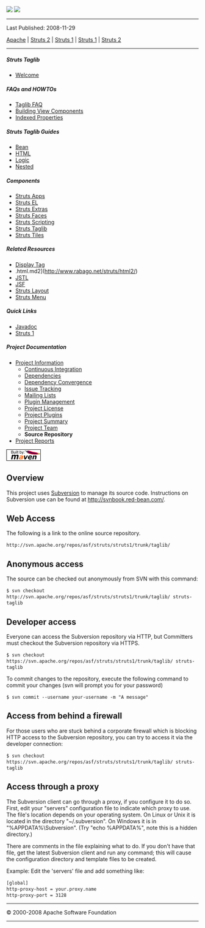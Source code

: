 <span id="bannerLeft">[![](http://www.apache.org/images/asf-logo.gif)](http://www.apache.org/)</span> <span id="bannerRight">[![](images/struts.gif)]()</span>

------------------------------------------------------------------------

Last Published: 2008-11-29

[Apache](http://www.apache.org/) | [Struts 2](2.x/) | [Struts 1](1.x/) | [Struts 1](1.x/) | [Struts 2](2.x/)

------------------------------------------------------------------------

##### Struts Taglib

-   [Welcome](index.html.md)

##### FAQs and HOWTOs

-   [Taglib FAQ](faq.html.md)
-   [Building View Components](building_view.html.md)
-   [Indexed Properties](indexedprops.html.md)

##### Struts Taglib Guides

-   [Bean](dev_bean.html.md)
-   [HTML](dev.html.md.html)
-   [Logic](dev_logic.html.md)
-   [Nested](dev_nested.html.md)

##### Components

-   [Struts Apps](../struts-apps/index.html.md)
-   [Struts EL](../struts-el/index.html.md)
-   [Struts Extras](../struts-extras/index.html.md)
-   [Struts Faces](../struts-faces/index.html.md)
-   [Struts Scripting](../struts-scripting/index.html.md)
-   [Struts Taglib](../struts-taglib/index.html.md)
-   [Struts Tiles](../struts-tiles/index.html.md)

##### Related Resources

-   [Display Tag](http://displaytag.sourceforge.net/)
-   .html.md2](http://www.rabago.net/struts/html2/)
-   [JSTL](http://java.sun.com/products/jsp/jstl/)
-   [JSF](http://java.sun.com/j2ee/javaserverfaces/)
-   [Struts Layout](http://struts.application-servers.com)
-   [Struts Menu](http://struts-menu.sourceforge.net/)

##### Quick Links

-   [Javadoc](apidocs/index.html.md)
-   [Struts 1](../index.html.md)

##### Project Documentation

-   [Project Information](project-info.html.md)
    -   [Continuous Integration](integration.html.md)
    -   [Dependencies](dependencies.html.md)
    -   [Dependency Convergence](dependency-convergence.html.md)
    -   [Issue Tracking](issue-tracking.html.md)
    -   [Mailing Lists](mail-lists.html.md)
    -   [Plugin Management](plugin-management.html.md)
    -   [Project License](license.html.md)
    -   [Project Plugins](plugins.html.md)
    -   [Project Summary](project-summary.html.md)
    -   [Project Team](team-list.html.md)
    -   **Source Repository**
-   [Project Reports](project-reports.html.md)

[![Built by Maven](./images/logos/maven-feather.png)](http://maven.apache.org/ "Built by Maven")

Overview
--------

This project uses [Subversion](http://subversion.tigris.org/) to manage its source code. Instructions on Subversion use can be found at <http://svnbook.red-bean.com/>.

Web Access
----------

The following is a link to the online source repository.

    http://svn.apache.org/repos/asf/struts/struts1/trunk/taglib/

Anonymous access
----------------

The source can be checked out anonymously from SVN with this command:

    $ svn checkout http://svn.apache.org/repos/asf/struts/struts1/trunk/taglib/ struts-taglib

Developer access
----------------

Everyone can access the Subversion repository via HTTP, but Committers must checkout the Subversion repository via HTTPS.

    $ svn checkout https://svn.apache.org/repos/asf/struts/struts1/trunk/taglib/ struts-taglib

To commit changes to the repository, execute the following command to commit your changes (svn will prompt you for your password)

    $ svn commit --username your-username -m "A message"

Access from behind a firewall
-----------------------------

For those users who are stuck behind a corporate firewall which is blocking HTTP access to the Subversion repository, you can try to access it via the developer connection:

    $ svn checkout https://svn.apache.org/repos/asf/struts/struts1/trunk/taglib/ struts-taglib

Access through a proxy
----------------------

The Subversion client can go through a proxy, if you configure it to do so. First, edit your "servers" configuration file to indicate which proxy to use. The file's location depends on your operating system. On Linux or Unix it is located in the directory "~/.subversion". On Windows it is in "%APPDATA%\\Subversion". (Try "echo %APPDATA%", note this is a hidden directory.)

There are comments in the file explaining what to do. If you don't have that file, get the latest Subversion client and run any command; this will cause the configuration directory and template files to be created.

Example: Edit the 'servers' file and add something like:

    [global]
    http-proxy-host = your.proxy.name
    http-proxy-port = 3128

------------------------------------------------------------------------

© 2000-2008 Apache Software Foundation

------------------------------------------------------------------------


